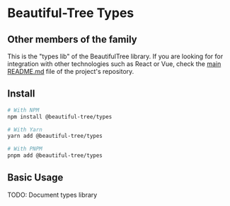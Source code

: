 # Beautiful-Tree Types

## Other members of the family

This is the "types lib" of the BeautifulTree library. If you are looking for
for integration with other technologies such as React or Vue, check the
[main README.md](https://github.com/Coder-Spirit/beautiful-tree?tab=readme-ov-file#beautiful-tree)
file of the project's repository.

## Install

```bash
# With NPM
npm install @beautiful-tree/types

# With Yarn
yarn add @beautiful-tree/types

# With PNPM
pnpm add @beautiful-tree/types
```

## Basic Usage

TODO: Document types library
